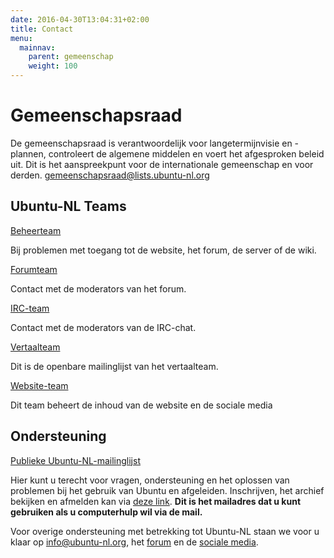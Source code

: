 ```yaml
---
date: 2016-04-30T13:04:31+02:00
title: Contact
menu:
  mainnav:
    parent: gemeenschap
    weight: 100
---
```

# Gemeenschapsraad
De gemeenschapsraad  is verantwoordelijk voor langetermijnvisie en -plannen, controleert de algemene middelen en voert het afgesproken beleid uit. Dit is het aanspreekpunt voor de internationale gemeenschap en voor derden.
[gemeenschapsraad@lists.ubuntu-nl.org](mailto:gemeenschapsraad@lists.ubuntu-nl.org)


## Ubuntu-NL Teams

[Beheerteam](mailto:beheer@lists.ubuntu-nl.org)

Bij problemen met toegang tot de website, het forum, de server of de wiki.

[Forumteam](mailto:forum@ubuntu-nl.org)

Contact met de moderators van het forum.

[IRC-team](mailto:irc@ubuntu-nl.org)

Contact met de moderators van de IRC-chat.

[Vertaalteam](mailto:ubuntu-l10n-nl@lists.ubuntu.com)

Dit is de openbare mailinglijst van het vertaalteam.

[Website-team](mailto:prikbord@lists.ubuntu-nl.org)

Dit team beheert de inhoud van de website en de sociale media

## Ondersteuning
[Publieke Ubuntu-NL-mailinglijst](mailto:ubuntu-nl@lists.ubuntu.com)

Hier kunt u terecht voor vragen, ondersteuning en het oplossen van problemen bij het gebruik van Ubuntu en afgeleiden. Inschrijven, het archief bekijken en afmelden kan via [deze link](https://lists.ubuntu.com/mailman/listinfo/ubuntu-nl).
**Dit is het mailadres dat u kunt gebruiken als u computerhulp wil via de mail.**

Voor overige ondersteuning met betrekking tot Ubuntu-NL staan we voor u klaar op [info@ubuntu-nl.org](mailto:info@lists.ubuntu-nl.org), het [forum](https://forum.ubuntu-nl.org) en de [sociale media](/nieuws).
